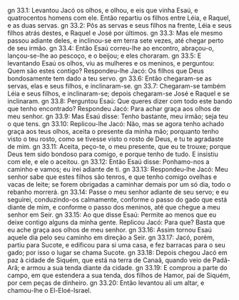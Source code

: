 gn 33.1: Levantou Jacó os olhos, e olhou, e eis que vinha Esaú, e quatrocentos homens com ele. Então repartiu os filhos entre Léia, e Raquel, e as duas servas.
gn 33.2: Pôs as servas e seus filhos na frente, Léia e seus filhos atrás destes, e Raquel e José por últimos.
gn 33.3: Mas ele mesmo passou adiante deles, e inclinou-se em terra sete vezes, até chegar perto de seu irmão.
gn 33.4: Então Esaú correu-lhe ao encontro, abraçou-o, lançou-se-lhe ao pescoço, e o beijou; e eles choraram.
gn 33.5: E levantando Esaú os olhos, viu as mulheres e os meninos, e perguntou: Quem são estes contigo? Respondeu-lhe Jacó: Os filhos que Deus bondosamente tem dado a teu servo.
gn 33.6: Então chegaram-se as servas, elas e seus filhos, e inclinaram-se.
gn 33.7: Chegaram-se também Léia e seus filhos, e inclinaram-se; depois chegaram-se José e Raquel e se inclinaram.
gn 33.8: Perguntou Esaú: Que queres dizer com todo este bando que tenho encontrado? Respondeu Jacó: Para achar graça aos olhos de meu senhor.
gn 33.9: Mas Esaú disse: Tenho bastante, meu irmão; seja teu o que tens.
gn 33.10: Replicou-lhe Jacó: Não, mas se agora tenho achado graça aos teus olhos, aceita o presente da minha mão; porquanto tenho visto o teu rosto, como se tivesse visto o rosto de Deus, e tu te agradaste de mim.
gn 33.11: Aceita, peço-te, o meu presente, que eu te trouxe; porque Deus tem sido bondoso para comigo, e porque tenho de tudo. E insistiu com ele, e ele o aceitou.
gn 33.12: Então Esaú disse: Ponhamo-nos a caminho e vamos; eu irei adiante de ti.
gn 33.13: Respondeu-lhe Jacó: Meu senhor sabe que estes filhos são tenros, e que tenho comigo ovelhas e vacas de leite; se forem obrigadas a caminhar demais por um só dia, todo o rebanho morrerá.
gn 33.14: Passe o meu senhor adiante de seu servo; e eu seguirei, conduzindo-os calmamente, conforme o passo do gado que está diante de mim, e conforme o passo dos meninos, até que chegue a meu senhor em Seir.
gn 33.15: Ao que disse Esaú: Permite ao menos que eu deixe contigo alguns da minha gente. Replicou Jacó: Para que? Basta que eu ache graça aos olhos de meu senhor.
gn 33.16: Assim tornou Esaú aquele dia pelo seu caminho em direção a Seir.
gn 33.17: Jacó, porém, partiu para Sucote, e edificou para si uma casa, e fez barracas para o seu gado; por isso o lugar se chama Sucote.
gn 33.18: Depois chegou Jacó em paz à cidade de Siquém, que está na terra de Canaã, quando veio de Padã-Arã; e armou a sua tenda diante da cidade.
gn 33.19: E comprou a parte do campo, em que estendera a sua tenda, dos filhos de Hamor, pai de Siquém, por cem peças de dinheiro.
gn 33.20: Então levantou ali um altar, e chamou-lhe o El-Eloé-Israel.

